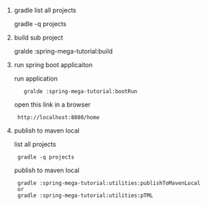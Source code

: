 1. gradle list all projects

      gradle -q projects
      
2. build sub project

    gralde :spring-mega-tutorial:build
  
3. run spring boot applicaiton

    run application
    
          gralde :spring-mega-tutorial:bootRun
  
    open this link in a browser
    
        http://localhost:8080/home
      
4. publish to maven local

    list all projects
    
        gradle -q projects
    
    publish to maven local
    
        gradle :spring-mega-tutorial:utilities:publishToMavenLocal 
        or
        gradle :spring-mega-tutorial:utilities:pTML        